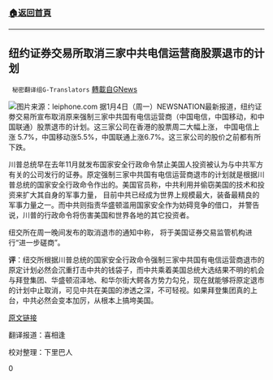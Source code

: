 ###  [:house:返回首頁](https://github.com/ourhimalayas/txt)
---

## 纽约证券交易所取消三家中共电信运营商股票退市的计划
` 秘密翻译组G-Translators` [轉載自GNews](https://gnews.org/zh-hans/717852/)

![]()![](https://gnews.org/wp-content/uploads/2021/01/capture-9.jpg)图片来源：leiphone.com
据1月4日（周一）NEWSNATION最新报道，纽约证劵交易所宣布取消原来强制三家中共国有电信运营商（中国电信，中国移动，和中国联通）股票退市的计划。这三家公司在香港的股票周二大幅上涨， 中国电信上涨 5.7%，中国移动涨5.5%，中国联通上涨6.7%。这三家公司的股价之前都有所下跌。

川普总统早在去年11月就发布国家安全行政命令禁止美国人投资被认为与中共军方有关的公司发行的证券。原定强制三家中共国有电信运营商退市的计划就是根据川普总统的国家安全行政命令作出的。美国官员称，中共利用并偷窃美国的技术和投资来扩大其自身的军事力量， 目前中共已经成为世界上规模最大，装备最精良的军事力量之一。而中共则指责华盛顿滥用国家安全作为妨碍竞争的借口， 并警告说，川普的行政命令将伤害美国和世界各地的其它投资者。

纽交所在周一晚间发布的取消退市的通知中称， 将于美国证券交易监管机构进行“进一步磋商”。

**评**：纽交所根据川普总统的国家安全行政命令强制三家中共国有电信运营商退市的原定计划必然会沉重打击中共的钱袋子，而中共乘着美国总统大选结果不明的机会与拜登集团、华盛顿沼泽地、和华尔街大鳄各方势力勾兑，现在就能够将原定退市的计划中止取消，可见中共在美国的渗透之深，不可轻视。如果拜登集团真的上台，中共必然会变本加厉，从根本上搞垮美国。

[原文链接](https://www.newsnationnow.com/business/nyse-withdraws-plans-to-delist-3-chinese-phone-carriers/)

翻译报道：喜相逢

校对整理：下里巴人

0
